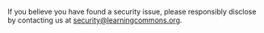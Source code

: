 If you believe you have found a security issue, please responsibly disclose by contacting us at [security@learningcommons.org](mailto:security@learningcommons.org).